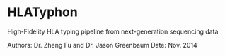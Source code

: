 HLATyphon
=========

High-Fidelity HLA typing pipeline from next-generation sequencing data


Authors: Dr. Zheng Fu and Dr. Jason Greenbaum
Date: Nov. 2014


